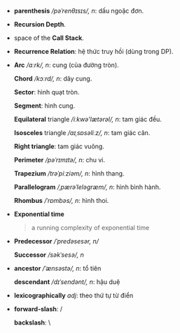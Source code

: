 - **parenthesis** */pəˈrenθɪsɪs/, n*: dấu ngoặc đơn.

- **Recursion Depth**.

-  space of the **Call Stack**.

- **Recurrence Relation**: hệ thức truy hồi (dùng trong DP).

- **Arc** */ɑːrk/, n*: cung (của đường tròn).

  **Chord** */kɔːrd/, n*: dây cung.
  
  **Sector**: hình quạt tròn.
  
  **Segment**: hình cung.
  
  **Equilateral** triangle */iːkwə'lætərəl/, n*: tam giác đều.
  
  **Isosceles** triangle */aɪˌsɒsəliːz/, n*: tam giác cân.
  
  **Right triangle**: tam giác vuông.
  
  **Perimeter** */pəˈrɪmɪtə/, n*: chu vi.
  
  **Trapezium** */trəˈpiːziəm/, n*: hình thang.
  
  **Parallelogram** */ˌpærəˈleləɡræm/, n*: hình bình hành.
  
  **Rhombus** */ˈrɒmbəs/, n*: hình thoi.
  
- **Exponential time**
  > a running complexity of exponential time
  
- **Predecessor** */ˈpredəsesər, n/*

  **Successor** */səkˈsesə/, n*
  
- **ancestor** */ˈænsəstə/, n*: tổ tiên

  **descendant** */dɪˈsendənt/, n*: hậu duệ

- **lexicographically** *adj*: theo thứ tự từ điển

- **forward-slash**: /

  **backslash**: \
